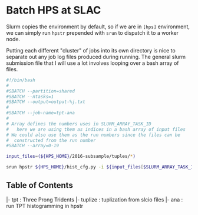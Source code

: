 # Batch HPS at SLAC
Slurm copies the environment by default, so if we are in `[hps]` environment,
we can simply run `hpstr` prepended with `srun` to dispatch it to a worker node.

Putting each different "cluster" of jobs into its own directory is nice to separate
out any job log files produced during running. The general slurm submission file
that I will use a lot involves looping over a bash array of files.

```bash
#!/bin/bash
#
#SBATCH --partition=shared
#SBATCH --ntasks=1
#SBATCH --output=output-%j.txt
#
#SBATCH --job-name=tpt-ana
#
# Array defines the numbers uses in SLURM_ARRAY_TASK_ID
#   here we are using them as indices in a bash array of input files
# We could also use them as the run numbers since the files can be
#  constructed from the run number
#SBATCH --array=0-19

input_files=(${HPS_HOME}/2016-subsample/tuples/*)

srun hpstr ${HPS_HOME}/hist_cfg.py -i ${input_files[$SLURM_ARRAY_TASK_ID]} -t 1
```

## Table of Contents
|- tpt        : Three Prong Tridents
   |- tuplize : tuplization from slcio files
   |- ana     : run TPT histogramming in hpstr
